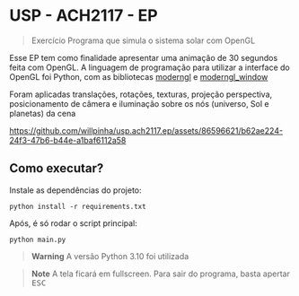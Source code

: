 # USP - ACH2117 - EP

> Exercício Programa que simula o sistema solar com OpenGL

Esse EP tem como finalidade apresentar uma animação de 30 segundos feita com OpenGL. A linguagem de programação para utilizar a interface do
OpenGL foi Python, com as bibliotecas [moderngl](https://github.com/moderngl/moderngl) e [moderngl_window](https://github.com/moderngl/moderngl-window)

Foram aplicadas translações, rotações, texturas, projeção perspectiva, posicionamento de câmera e iluminação sobre os nós (universo, Sol e planetas) da cena

https://github.com/willpinha/usp.ach2117.ep/assets/86596621/b62ae224-24f3-47b6-b44e-a1baf6112a58

## Como executar?

Instale as dependências do projeto:

```
python install -r requirements.txt
```

Após, é só rodar o script principal:

```
python main.py
```

> **Warning**
> A versão Python 3.10 foi utilizada

> **Note**
> A tela ficará em fullscreen. Para sair do programa, basta apertar <kbd>ESC</kbd>
